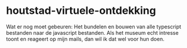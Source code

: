 # houtstad-virtuele-ontdekking

Wat er nog moet gebeuren: Het bundelen en bouwen van alle typescript bestanden naar de javascript bestanden.
Als het museum echt intresse toont en reageert op mijn mails, dan wil ik dat wel voor hun doen.
